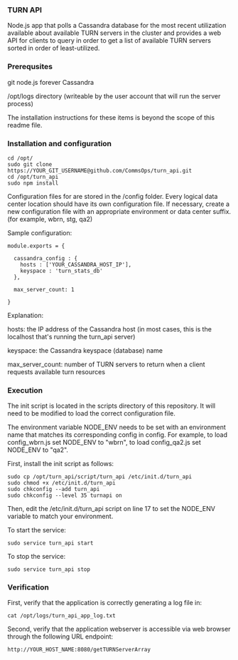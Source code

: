 ### TURN API

Node.js app that polls a Cassandra database for the most recent utilization available about available TURN servers in the cluster and provides a web API for clients to query in order to get a list of available TURN servers sorted in order of least-utilized. 

### Prerequsites

git
node.js
forever
Cassandra

/opt/logs directory (writeable by the user account that will run the server process)


The installation instructions for these items is beyond the scope of this readme file.



### Installation and configuration 


```
cd /opt/
sudo git clone https://YOUR_GIT_USERNAME@github.com/CommsOps/turn_api.git
cd /opt/turn_api
sudo npm install
```


Configuration files for are stored in the  /config folder. Every logical data center location should have its own configuration file.  If necessary, create a new configuration file with an appropriate environment or data center suffix. (for example, wbrn, stg, qa2)


Sample configuration:

```
module.exports = { 

  cassandra_config : {
    hosts : ['YOUR_CASSANDRA_HOST_IP'],
    keyspace : 'turn_stats_db'
  },
  
  max_server_count: 1

}
```

Explanation:

hosts:  the IP address of the Cassandra host (in most cases, this is the localhost that's running the turn_api server)

keyspace:  the Cassandra keyspace (database) name

max_server_count:   number of TURN servers to return when a client requests available turn resources


### Execution

The init script is located in the scripts directory of this repository.  It will need to be modified to load the correct configuration file. 

The environment variable NODE_ENV needs to be set with an environment name that matches its corresponding config in config. For example, to load config_wbrn.js set NODE_ENV to "wbrn", to load config_qa2.js set NODE_ENV to "qa2".   


First, install the init script as follows:

```
sudo cp /opt/turn_api/script/turn_api /etc/init.d/turn_api
sudo chmod +x /etc/init.d/turn_api
sudo chkconfig --add turn_api
sudo chkconfig --level 35 turnapi on
```

Then, edit the /etc/init.d/turn_api script on line 17 to set the NODE_ENV variable to match your environment. 


To start the service:
```
sudo service turn_api start
```

To stop the service:
```
sudo service turn_api stop
```


### Verification

First, verify that the application is correctly generating a log file in:

```
cat /opt/logs/turn_api_app_log.txt
```

Second, verify that the application webserver is accessible via web browser through the following URL endpoint:

```
http://YOUR_HOST_NAME:8080/getTURNServerArray
```









